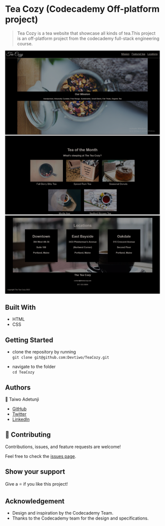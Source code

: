 # Tea Cozy (Codecademy Off-platform project)

> Tea Cozy is a tea website that showcase all kinds of tea.This project is an off-platform project from the codecademy full-stack engineering course. 

![screenshot](images/Capture1.png)
![screenshot](images/Capture2.png)
![screenshot](images/Capture3.png)


## Built With

- HTML
- CSS


## Getting Started
- clone the repository by running\
    `git clone git@github.com:Devtiwo/TeaCozy.git`

- navigate to the folder\
    `cd TeaCozy`


## Authors

👤 Taiwo Adetunji

- [GitHub](https://github.com/Devtiwo)
- [Twitter](https://twitter.com/devtiwo)
- [LinkedIn](https://www.linkedin.com/in/taiwo-adetunji-860666225/)


## 🤝 Contributing

Contributions, issues, and feature requests are welcome!

Feel free to check the [issues page](https://github.com/Devtiwo/TeaCozy/issues).

## Show your support

Give a ⭐️ if you like this project!

## Acknowledgement

- Design and inspiration by the Codecademy Team.
- Thanks to the Codecademy team for the design and specifications.
